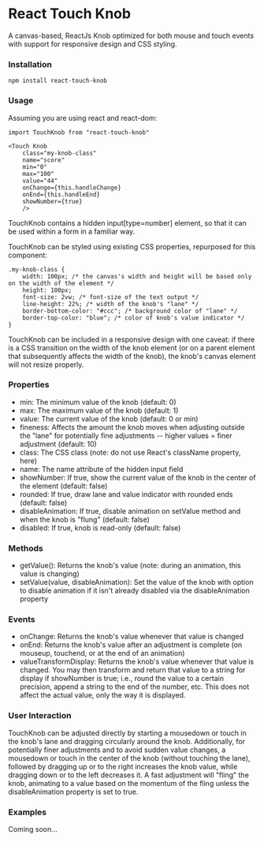 # React Touch Knob
A canvas-based, ReactJs Knob optimized for both mouse and touch events with support for responsive design and CSS styling.
### Installation
```
npm install react-touch-knob
```
### Usage
Assuming you are using react and react-dom:
```
import TouchKnob from "react-touch-knob"

<Touch Knob
    class="my-knob-class"
    name="score"
    min="0"
    max="100"
    value="44"
    onChange={this.handleChange}
    onEnd={this.handleEnd}
    showNumber={true}
    />
```

TouchKnob contains a hidden input[type=number] element, so that it can be used within a form in a familiar way.

TouchKnob can be styled using existing CSS properties, repurposed for this component:

```
.my-knob-class {
    width: 100px; /* the canvas's width and height will be based only on the width of the element */
    height: 100px; 
    font-size: 2vw; /* font-size of the text output */
    line-height: 22%; /* width of the knob's "lane" */
    border-bottom-color: "#ccc"; /* background color of "lane" */
    border-top-color: "blue"; /* color of knob's value indicator */
}
```

TouchKnob can be included in a responsive design with one caveat: if there is a CSS transition on the width of the knob element (or on a parent element that subsequently affects the width of the knob), the knob's canvas element will not resize properly.
### Properties
* min: The minimum value of the knob (default: 0)
* max: The maximum value of the knob (default: 1)
* value: The current value of the knob (default: 0 or min)
* fineness: Affects the amount the knob moves when adjusting outside the "lane" for potentially fine adjustments -- higher values = finer adjustment (default: 10)
* class: The CSS class (note: do not use React's className property, here)
* name: The name attribute of the hidden input field
* showNumber: If true, show the current value of the knob in the center of the element (default: false)
* rounded: If true, draw lane and value indicator with rounded ends (default: false)
* disableAnimation: If true, disable animation on setValue method and when the knob is "flung" (default: false)
* disabled: If true, knob is read-only (default: false)
### Methods
* getValue(): Returns the knob's value (note: during an animation, this value is changing)
* setValue(value, disableAnimation): Set the value of the knob with option to disable animation if it isn't already disabled via the disableAnimation property
### Events
* onChange: Returns the knob's value whenever that value is changed
* onEnd: Returns the knob's value after an adjustment is complete (on mouseup, touchend, or at the end of an animation)
* valueTransformDisplay: Returns the knob's value whenever that value is changed. You may then transform and return that value to a string for display if showNumber is true; i.e., round the value to a certain precision, append a string to the end of the number, etc. This does not affect the actual value, only the way it is displayed. 
### User Interaction
TouchKnob can be adjusted directly by starting a mousedown or touch in the knob's lane and dragging circularly around the knob. Additionally, for potentially finer adjustments and to avoid sudden value changes, a mousedown or touch in the center of the knob (without touching the lane), followed by dragging up or to the right increases the knob value, while dragging down or to the left decreases it. A fast adjustment will "fling" the knob, animating to a value based on the momentum of the fling unless the disableAnimation property is set to true.
### Examples
Coming soon...